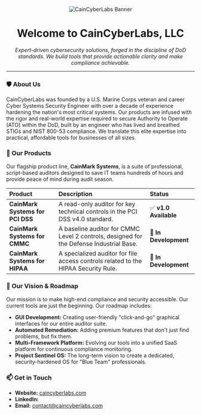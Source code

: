 <p align="center">
  <img src="URL_TO_YOUR_BANNER_IMAGE" alt="CainCyberLabs Banner">
</p>

<h1 align="center">Welcome to CainCyberLabs, LLC</h1>

<p align="center">
  <em>Expert-driven cybersecurity solutions, forged in the discipline of DoD standards. We build tools that provide actionable clarity and make compliance achievable.</em>
</p>

---

### 🛡️ About Us

CainCyberLabs was founded by a U.S. Marine Corps veteran and career Cyber Systems Security Engineer with over a decade of experience hardening the nation's most critical systems. Our products are infused with the rigor and real-world expertise required to secure Authority to Operate (ATO) within the DoD, built by an engineer who has lived and breathed STIGs and NIST 800-53 compliance. We translate this elite expertise into practical, affordable tools for businesses of all sizes.

### 🚀 Our Products

Our flagship product line, **CainMark Systems**, is a suite of professional, script-based auditors designed to save IT teams hundreds of hours and provide peace of mind during audit season.

| Product | Description | Status |
| :--- | :--- | :--- |
| **CainMark Systems for PCI DSS** | A read-only auditor for key technical controls in the PCI DSS v4.0 standard. | ✅ **v1.0 Available** |
| **CainMark Systems for CMMC** | A baseline auditor for CMMC Level 2 controls, designed for the Defense Industrial Base. | 📝 **In Development** |
| **CainMark Systems for HIPAA** | A specialized auditor for file access controls related to the HIPAA Security Rule. | 📝 **In Development** |

### 🔭 Our Vision & Roadmap

Our mission is to make high-end compliance and security accessible. Our current tools are just the beginning. Our roadmap includes:
- **GUI Development:** Creating user-friendly "click-and-go" graphical interfaces for our entire auditor suite.
- **Automated Remediation:** Adding premium features that don't just find problems, but fix them.
- **Multi-Framework Platform:** Evolving our tools into a unified SaaS platform for continuous compliance monitoring.
- **Project Sentinel OS:** The long-term vision to create a dedicated, security-hardened OS for "Blue Team" professionals.

### 📫 Get in Touch

- **Website:** [caincyberlabs.com](https://www.caincyberlabs.com)
- **LinkedIn:** 
- **Email:** contact@caincyberlabs.com

